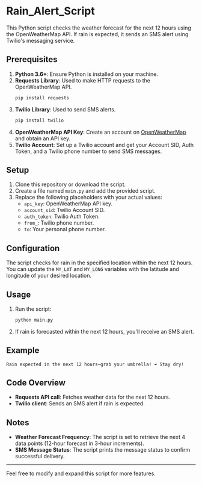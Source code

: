 # Rain_Alert_Script

This Python script checks the weather forecast for the next 12 hours using the OpenWeatherMap API. If rain is expected, it sends an SMS alert using Twilio's messaging service.

## Prerequisites

1. **Python 3.6+**: Ensure Python is installed on your machine.
2. **Requests Library**: Used to make HTTP requests to the OpenWeatherMap API.
   ```bash
   pip install requests
   ```
3. **Twilio Library**: Used to send SMS alerts.
   ```bash
   pip install twilio
   ```
4. **OpenWeatherMap API Key**: Create an account on [OpenWeatherMap](https://openweathermap.org/) and obtain an API key.
5. **Twilio Account**: Set up a Twilio account and get your Account SID, Auth Token, and a Twilio phone number to send SMS messages.

## Setup

1. Clone this repository or download the script.
2. Create a file named `main.py` and add the provided script.
3. Replace the following placeholders with your actual values:
   - `api_key`: OpenWeatherMap API key.
   - `account_sid`: Twilio Account SID.
   - `auth_token`: Twilio Auth Token.
   - `from_`: Twilio phone number.
   - `to`: Your personal phone number.

## Configuration

The script checks for rain in the specified location within the next 12 hours. You can update the `MY_LAT` and `MY_LONG` variables with the latitude and longitude of your desired location.

## Usage

1. Run the script:
   ```bash
   python main.py
   ```
2. If rain is forecasted within the next 12 hours, you'll receive an SMS alert.

## Example

```plaintext
Rain expected in the next 12 hours—grab your umbrella! ☔️ Stay dry!
```

## Code Overview

- **Requests API call**: Fetches weather data for the next 12 hours.
- **Twilio client**: Sends an SMS alert if rain is expected.

## Notes

- **Weather Forecast Frequency**: The script is set to retrieve the next 4 data points (12-hour forecast in 3-hour increments).
- **SMS Message Status**: The script prints the message status to confirm successful delivery.

---

Feel free to modify and expand this script for more features.
